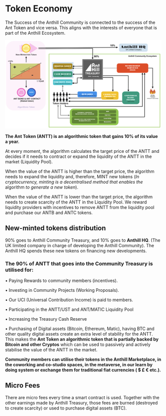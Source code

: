 # Token Economy

The Success of the Anthill Community is connected to the success of the Ant Token and vice versa. This aligns with the interests of everyone that is part of the Anthill Ecosystem.

![click to enlarge](<.gitbook/assets/Anthill Token Economy (2).png>)

**The Ant Token (ANTT) is an algorithmic token that gains 10% of its value a year.**

At every moment, the algorithm calculates the target price of the ANTT and decides if it needs to contract or expand the liquidity of the ANTT in the market (Liquidity Pool).

When the value of the ANTT is higher than the target price, the algorithm needs to expand the liquidity and, therefore, MINT new tokens (_In cryptocurrency, minting is a decentralised method that enables the_ algorithm _to generate a new token_).

When the value of the ANTT is lower than the target price, the algorithm needs to create scarcity of the ANTT in the Liquidity Pool. We reward liquidity providers with incentives to remove ANTT from the liquidity pool and purchase our ANTB and ANTC tokens.

## New-minted tokens distribution&#x20;

90% goes to Anthill Community Treasury, and 10% goes to **Anthill HQ**. (The UK limited company in charge of developing the Anthill Community). The Anthill HQ spends these new tokens on financing new developments.

### **The 90% of ANTT that goes into the Community Treasury is utilised for:**

• Paying Rewards to community members (incentives).

• Investing in Community Projects (Working Proposals).

• Our UCI (Universal Contribution Income) is paid to members.

• Participating in the ANTT/UST and ANT/MATIC Liquidity Pool

• Increasing the Treasury Cash Reserve

• Purchasing of Digital assets (Bitcoin, Ethereum, Matic), having BTC and other quality digital assets create an extra level of stability for the ANTT. This makes the **Ant Token an algorithmic token that is partially backed by Bitcoin and other Cryptos** which can be used to passively and actively stabilise the value of the ANTT in the market.

**Community members can utilise their tokens in the Anthill Marketplace, in the coworking and co-studio spaces, in the metaverse, in our learn by doing system or exchange them for traditional fiat currencies ( $ £ € etc.).**

## Micro Fees

There are micro fees every time a smart contract is used. Together with the other earnings made by Anthill Treasury, those fees are burned (destroyed to create scarcity) or used to purchase digital assets (BTC).
